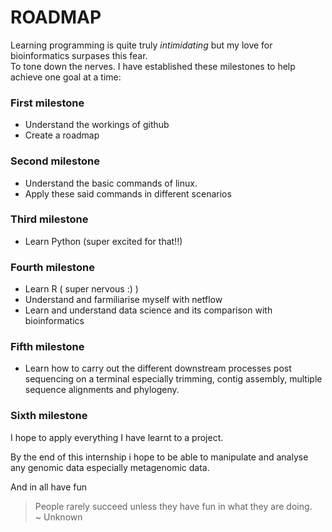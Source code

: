 
# ROADMAP  
Learning programming is quite truly *intimidating* but my love for bioinformatics surpases this fear.  
To tone down the nerves. I have established these milestones to help achieve one goal at a time:    

### First milestone  
* Understand the workings of github  
* Create a roadmap
  
### Second milestone  
* Understand the basic commands of linux.  
* Apply these said commands in different scenarios
  
### Third milestone  
* Learn Python (super excited for that!!) 
 
### Fourth milestone  
* Learn R ( super nervous :) )  
* Understand and farmiliarise myself with netflow    
* Learn and understand data science and its comparison with bioinformatics
    
### Fifth milestone  
* Learn how to carry out the different downstream processes post sequencing on a terminal
 especially trimming, contig assembly, multiple sequence alignments and phylogeny.
 
 ### Sixth milestone  
 I hope to apply everything I have learnt to a project.  
 
 By the end of this internship i hope to be able to manipulate and analyse any genomic data especially metagenomic data.
 
 And in all have fun 
 > People rarely succeed unless they have fun in what they are doing.  
                             ~ Unknown


